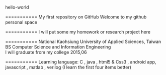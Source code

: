 hello-world

===========
My first repository on GitHub
Welcome to my github personal space

===========
I will put some my homework or research project here

===========
National Kaohsiung University of Applied Sciences, Taiwan           
BS Computer Science and Information Engineering   
I will graduate from my college 2015,06

===========
Learning language: C , java , html5 & Css3 , android app, javascript , matlab , verilog 
                  (I learn the first four items better)
